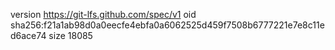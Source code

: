 version https://git-lfs.github.com/spec/v1
oid sha256:f21a1ab98d0a0eecfe4ebfa0a6062525d459f7508b6777221e7e8c11ed6ace74
size 18085
